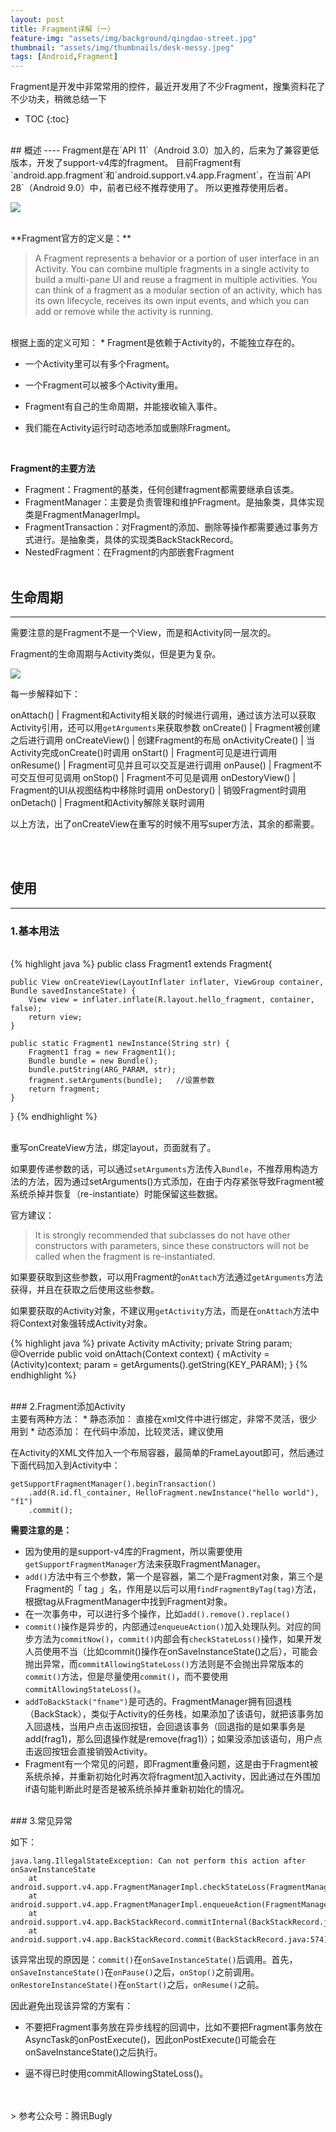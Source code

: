 ```yaml
---
layout: post
title: Fragment详解（一）
feature-img: "assets/img/background/qingdao-street.jpg"     
thumbnail: "assets/img/thumbnails/desk-messy.jpeg"
tags: [Android,Fragment]
---
```


Fragment是开发中非常常用的控件，最近开发用了不少Fragment，搜集资料花了不少功夫，稍微总结一下


* TOC
{:toc}
<br>
## 概述
----
Fragment是在`API 11`（Android 3.0）加入的，后来为了兼容更低版本，开发了support-v4库的fragment。  
目前Fragment有`android.app.fragment`和`android.support.v4.app.Fragment`，在当前`API 28`（Android 9.0）中，前者已经不推荐使用了。  
所以更推荐使用后者。

![](https://i.loli.net/2018/09/16/5b9e4aaac4d0e.jpg)


<br>
**Fragment官方的定义是：**  

>A Fragment represents a behavior or a portion of user interface in an Activity. You can combine multiple fragments in a single activity to build a multi-pane UI and reuse a fragment in multiple activities. You can think of a fragment as a modular section of an activity, which has its own lifecycle, receives its own input events, and which you can add or remove while the activity is running.  


<br>
根据上面的定义可知：
* Fragment是依赖于Activity的，不能独立存在的。

* 一个Activity里可以有多个Fragment。

* 一个Fragment可以被多个Activity重用。

* Fragment有自己的生命周期，并能接收输入事件。

* 我们能在Activity运行时动态地添加或删除Fragment。
<br>

**Fragment的主要方法**  
* Fragment：Fragment的基类，任何创建fragment都需要继承自该类。
* FragmentManager：主要是负责管理和维护Fragment。是抽象类，具体实现类是FragmentManagerImpl。
* FragmentTransaction：对Fragment的添加、删除等操作都需要通过事务方式进行。是抽象类，具体的实现类BackStackRecord。
* NestedFragment：在Fragment的内部嵌套Fragment
<br><br>

## 生命周期
----
需要注意的是Fragment不是一个View，而是和Activity同一层次的。

Fragment的生命周期与Activity类似，但是更为复杂。


![](https://i.loli.net/2018/09/16/5b9e5e1940a2f.jpg)

每一步解释如下：

  onAttach() | Fragment和Activity相关联的时候进行调用，通过该方法可以获取Activity引用，还可以用`getArguments`来获取参数 
  onCreate() | Fragment被创建之后进行调用 
  onCreateView() | 创建Fragment的布局 
  onActivityCreate() | 当Activity完成onCreate()时调用
  onStart() | Fragment可见是进行调用
  onResume() | Fragment可见并且可以交互是进行调用
  onPause() | Fragment不可交互但可见调用
  onStop() | Fragment不可见是调用
  onDestoryView() | Fragment的UI从视图结构中移除时调用
  onDestory() | 销毁Fragment时调用
  onDetach() | Fragment和Activity解除关联时调用

以上方法，出了onCreateView在重写的时候不用写super方法，其余的都需要。

<br><br>

## 使用
----
### 1.基本用法
<br>
{% highlight java %}
public class Fragment1 extends Fragment{  
    
    public View onCreateView(LayoutInflater inflater, ViewGroup container, Bundle savedInstanceState) {
        View view = inflater.inflate(R.layout.hello_fragment, container, false);
        return view;
    }
    
    public static Fragment1 newInstance(String str) {
        Fragment1 frag = new Fragment1();
        Bundle bundle = new Bundle();
        bundle.putString(ARG_PARAM, str);
        fragment.setArguments(bundle);   //设置参数
        return fragment;
    }    
    
}
{% endhighlight %}

<br>
重写onCreateView方法，绑定layout，页面就有了。

如果要传递参数的话，可以通过`setArguments`方法传入`Bundle`，不推荐用构造方法的方法，因为通过setArguments()方式添加，在由于内存紧张导致Fragment被系统杀掉并恢复（re-instantiate）时能保留这些数据。

官方建议：
>It is strongly recommended that subclasses do not have other constructors with parameters, since these constructors will not be called when the fragment is re-instantiated.

如果要获取到这些参数，可以用Fragment的`onAttach`方法通过`getArguments`方法获得，并且在获取之后使用这些参数。  

如果要获取的Activity对象，不建议用`getActivity`方法，而是在`onAttach`方法中将Context对象强转成Activity对象。

{% highlight java %}
private Activity mActivity;
private String param;
@Override
public void onAttach(Context context) {
    mActivity = (Activity)context;
    param = getArguments().getString(KEY_PARAM);
}
{% endhighlight %}

<br>
### 2.Fragment添加Activity
<br>
主要有两种方法：
* 静态添加：  直接在xml文件中进行绑定，非常不灵活，很少用到
* 动态添加：  在代码中添加，比较灵活，建议使用

在Activity的XML文件加入一个布局容器，最简单的FrameLayout即可，然后通过下面代码加入到Activity中：
```
getSupportFragmentManager().beginTransaction()
    .add(R.id.fl_container, HelloFragment.newInstance("hello world"), "f1")
    .commit();
```

**需要注意的是：**  

* 因为使用的是support-v4库的Fragment，所以需要使用`getSupportFragmentManager`方法来获取FragmentManager。
* `add()`方法中有三个参数，第一个是容器，第二个是Fragment对象，第三个是Fragment的「 tag 」名，作用是以后可以用`findFragmentByTag(tag)`方法，根据tag从FragmentManager中找到Fragment对象。
* 在一次事务中，可以进行多个操作，比如`add().remove().replace()`
* `commit()`操作是异步的，内部通过`enqueueAction()`加入处理队列。对应的同步方法为`commitNow()`，`commit()`内部会有`checkStateLoss()`操作，如果开发人员使用不当（比如commit()操作在onSaveInstanceState()之后），可能会抛出异常，而`commitAllowingStateLoss()`方法则是不会抛出异常版本的`commit()`方法，但是尽量使用`commit()`，而不要使用`commitAllowingStateLoss()`。
* `addToBackStack("fname")`是可选的。FragmentManager拥有回退栈（BackStack），类似于Activity的任务栈，如果添加了该语句，就把该事务加入回退栈，当用户点击返回按钮，会回退该事务（回退指的是如果事务是add(frag1)，那么回退操作就是remove(frag1)）；如果没添加该语句，用户点击返回按钮会直接销毁Activity。
* Fragment有一个常见的问题，即Fragment重叠问题，这是由于Fragment被系统杀掉，并重新初始化时再次将fragment加入activity，因此通过在外围加if语句能判断此时是否是被系统杀掉并重新初始化的情况。

<br>
### 3.常见异常
<br>

如下：
```
java.lang.IllegalStateException: Can not perform this action after onSaveInstanceState
    at android.support.v4.app.FragmentManagerImpl.checkStateLoss(FragmentManager.java:1341)
    at android.support.v4.app.FragmentManagerImpl.enqueueAction(FragmentManager.java:1352)
    at android.support.v4.app.BackStackRecord.commitInternal(BackStackRecord.java:595)
    at android.support.v4.app.BackStackRecord.commit(BackStackRecord.java:574)
```

该异常出现的原因是：`commit()`在`onSaveInstanceState()`后调用。首先，`onSaveInstanceState()`在`onPause()`之后，`onStop()`之前调用。`onRestoreInstanceState()`在`onStart()`之后，`onResume()`之前。

因此避免出现该异常的方案有：

* 不要把Fragment事务放在异步线程的回调中，比如不要把Fragment事务放在AsyncTask的onPostExecute()，因此onPostExecute()可能会在onSaveInstanceState()之后执行。

* 逼不得已时使用commitAllowingStateLoss()。




<br>
<br>
> 参考公众号：腾讯Bugly



